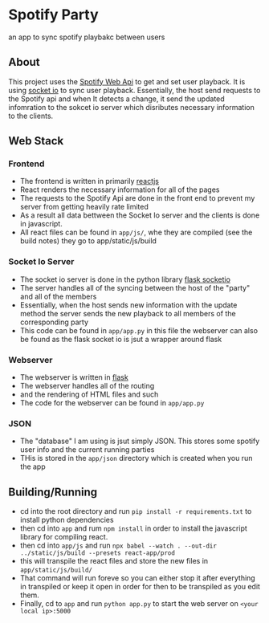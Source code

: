# Spotify Party

an app to sync spotify playbakc between users

## About
This project uses the [Spotify Web Api](https://developer.spotify.com/documentation/web-api/) to get and set user playback. It is using [socket io](https://github.com/socketio/socket.io) to sync user playback. Essentially, the host send requests to the Spotify api and when It detects a change, it send the updated infomration to the sokcet io server which disributes necessary information to the clients. 

## Web Stack
### Frontend
- The frontend is written in primarily [reactjs](https://reactjs.org/)
- React renders the necessary information for all of the pages
- The requests to the Spotify Api are done in the front end to prevent my server from getting heavily rate limited
- As a result all data bettween the Socket Io server and the clients is done in javascript.
- All react files can be found in `app/js/`, whe they are compiled (see the build notes) they go to app/static/js/build
### Socket Io Server
- The socket io server is done in the python library [flask socketio](https://github.com/miguelgrinberg/Flask-SocketIO)
- The server handles all of the syncing between the host of the "party" and all of the members
- Essentially, when the host sends new information with the update method the server sends the new playback to all members of the corresponding party
- This code can be found in `app/app.py` in this file the webserver can also be found as the flask socket io is jsut a wrapper around flask
### Webserver
- The webserver is written in [flask](https://palletsprojects.com/p/flask/)
- The webserver handles all of the routing 
- and the rendering of HTML files and such
- The code for the webserver can be found in `app/app.py`
### JSON
- The "database" I am using is jsut simply JSON. This stores some spotify user info and the current running parties
- THis is stored in the `app/json` directory which is created when you run the app

## Building/Running
- cd into the root directory and run `pip install -r requirements.txt` to install python dependencies
- then cd into `app` and rum `npm install` in order to install the javascript library for compiling react.
- then cd into `app/js` and run `npx babel --watch . --out-dir ../static/js/build --presets react-app/prod`
- this will transpile the react files and store the new files in `app/static/js/build/`
- That command will run foreve so you can either stop it after everything in transpiled or keep it open in order for then to be transpiled as you edit them. 
- Finally, cd to `app` and run `python app.py` to start the web server on `<your local ip>:5000`
